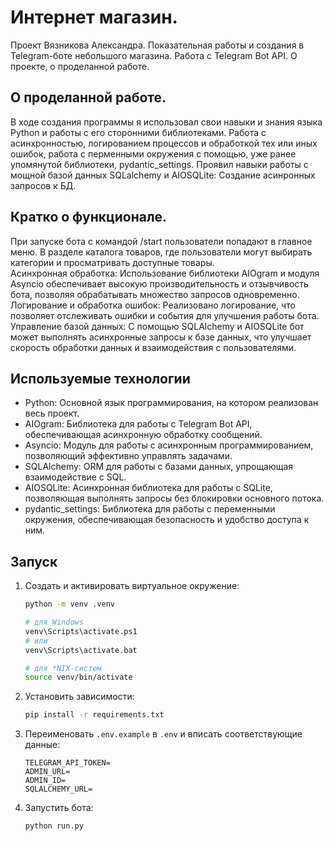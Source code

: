# Интернет магазин.
Проект Вязникова Александра. Показательная работы и создания в Telegram-боте небольшого магазина. Работа с Telegram Bot API. О проекте, о проделанной работе.

## О проделанной работе.  
В ходе создания программы я использовал свои навыки и знания языка Python и работы с его сторонними библиотеками. Pабота с асинхронностью, логированием процессов и обработкой тех или иных ошибок, работа с перменными окружения с помощью, уже ранее упомянутой библиотеки, pydantic_settings. Проявил навыки работы с мощной базой данных SQLalchemy и AIOSQLite: Создание асинронных запросов к БД.

## Кратко о функционале.
При запуске бота с командой /start пользователи попадают в главное меню.
В разделе каталога товаров, где пользователи могут выбирать категории и просматривать доступные товары.  
Асинхронная обработка: Использование библиотеки AIOgram и модуля Asyncio обеспечивает высокую производительность и отзывчивость бота, позволяя обрабатывать множество запросов одновременно.  
Логирование и обработка ошибок: Реализовано логирование, что позволяет отслеживать ошибки и события для улучшения работы бота.  
Управление базой данных: С помощью SQLAlchemy и AIOSQLite бот может выполнять асинхронные запросы к базе данных, что улучшает скорость обработки данных и взаимодействия с пользователями.

## Используемые технологии
- Python: Основной язык программирования, на котором реализован весь проект.  
- AIOgram: Библиотека для работы с Telegram Bot API, обеспечивающая асинхронную обработку сообщений.  
- Asyncio: Модуль для работы с асинхронным программированием, позволяющий эффективно управлять задачами.  
- SQLAlchemy: ORM для работы с базами данных, упрощающая взаимодействие с SQL.
- AIOSQLite: Асинхронная библиотека для работы с SQLite, позволяющая выполнять запросы без блокировки основного потока.  
- pydantic_settings: Библиотека для работы с переменными окружения, обеспечивающая безопасность и удобство доступа к ним.

## Запуск
1. Создать и активировать виртуальное окружение:
   ```bash
   python -m venv .venv

   # для Windows
   venv\Scripts\activate.ps1
   # или 
   venv\Scripts\activate.bat

   # для *NIX-систем
   source venv/bin/activate
   ```
2. Установить зависимости:
   ```bash
   pip install -r requirements.txt
   ```
3. Переименовать `.env.example` в `.env` и вписать соответствующие данные:
   ```
   TELEGRAM_API_TOKEN=
   ADMIN_URL=
   ADMIN_ID=
   SQLALCHEMY_URL=
   
   ```
4. Запустить бота:
   ```bash
   python run.py
   ```
   
